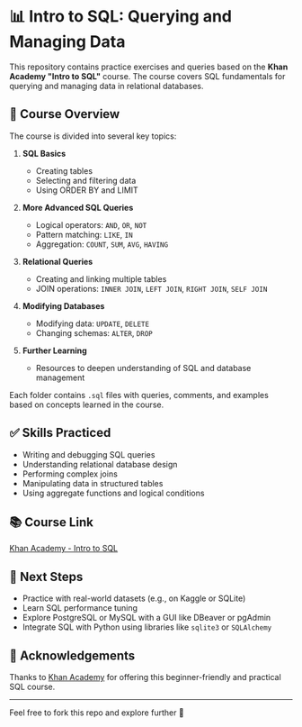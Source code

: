 # 📊 Intro to SQL: Querying and Managing Data

This repository contains practice exercises and queries based on the **Khan Academy "Intro to SQL"** course. The course covers SQL fundamentals for querying and managing data in relational databases.

## 🚀 Course Overview

The course is divided into several key topics:

1. **SQL Basics**
   - Creating tables
   - Selecting and filtering data
   - Using ORDER BY and LIMIT

2. **More Advanced SQL Queries**
   - Logical operators: `AND`, `OR`, `NOT`
   - Pattern matching: `LIKE`, `IN`
   - Aggregation: `COUNT`, `SUM`, `AVG`, `HAVING`

3. **Relational Queries**
   - Creating and linking multiple tables
   - JOIN operations: `INNER JOIN`, `LEFT JOIN`, `RIGHT JOIN`, `SELF JOIN`

4. **Modifying Databases**
   - Modifying data: `UPDATE`, `DELETE`
   - Changing schemas: `ALTER`, `DROP`

5. **Further Learning**
   - Resources to deepen understanding of SQL and database management


Each folder contains `.sql` files with queries, comments, and examples based on concepts learned in the course.

## ✅ Skills Practiced

- Writing and debugging SQL queries
- Understanding relational database design
- Performing complex joins
- Manipulating data in structured tables
- Using aggregate functions and logical conditions

## 📚 Course Link

[Khan Academy - Intro to SQL](https://www.khanacademy.org/computing/computer-programming/sql)

## 🧠 Next Steps

- Practice with real-world datasets (e.g., on Kaggle or SQLite)
- Learn SQL performance tuning
- Explore PostgreSQL or MySQL with a GUI like DBeaver or pgAdmin
- Integrate SQL with Python using libraries like `sqlite3` or `SQLAlchemy`

## 🙌 Acknowledgements

Thanks to [Khan Academy](https://www.khanacademy.org/) for offering this beginner-friendly and practical SQL course.

---

Feel free to fork this repo and explore further 🚀


